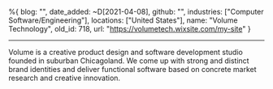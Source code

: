 %{
  blog: "",
  date_added: ~D[2021-04-08],
  github: "",
  industries: ["Computer Software/Engineering"],
  locations: ["United States"],
  name: "Volume Technology",
  old_id: 718,
  url: "https://volumetech.wixsite.com/my-site"
}

---

Volume is a creative product design and software development studio founded in suburban Chicagoland. We come up with strong and distinct brand identities and deliver functional software based on concrete market research and creative innovation. 

